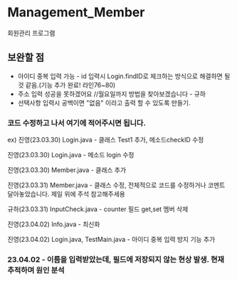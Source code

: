# Management_Member
회원관리 프로그램

## 보완할 점
- 아이디 중복 입력 가능 - id 입력시 Login.findID로 체크하는 방식으로 해결하면 될 것 같음.(기능 추가 완료! 라인76~80)
- 주소 입력 성공을 못하겠어요 //월요일까지 방법을 찾아보겠습니다 - 규하
- 선택사항 입력시 공백이면 "없음" 이라고 출력 할 수 있도록 만들기.


### 코드 수정하고 나서 여기에 적어주시면 됩니다.

ex) 진영(23.03.30) Login.java - 클래스 Test1 추가, 메소드checkID 수정

진영(23.03.30) Login.java - 메소드 login 수정

진영(23.03.30) Member.java - 클래스 추가

진영(23.03.31) Member.java - 클래스 수정, 전체적으로 코드를 수정하거나 코멘트 달아놓았습니다. 제일 위에 주석 참고해주세용

규하(23.03.31) InputCheck.java - counter 필드 get,set 멤버 삭제 

진영(23.04.02) Info.java - 최신화

진영(23.04.02) Login.java, TestMain.java - 아이디 중복 입력 방지 기능 추가

### 23.04.02 - 이름을 입력받았는데, 필드에 저장되지 않는 현상 발생. 현재 추적하며 원인 분석 
